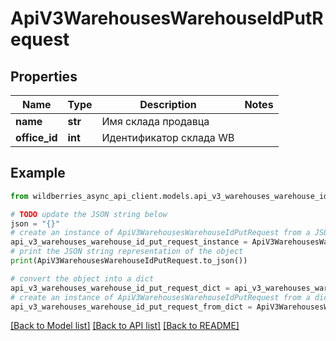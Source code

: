 # ApiV3WarehousesWarehouseIdPutRequest


## Properties

Name | Type | Description | Notes
------------ | ------------- | ------------- | -------------
**name** | **str** | Имя склада продавца | 
**office_id** | **int** | Идентификатор склада WB | 

## Example

```python
from wildberries_async_api_client.models.api_v3_warehouses_warehouse_id_put_request import ApiV3WarehousesWarehouseIdPutRequest

# TODO update the JSON string below
json = "{}"
# create an instance of ApiV3WarehousesWarehouseIdPutRequest from a JSON string
api_v3_warehouses_warehouse_id_put_request_instance = ApiV3WarehousesWarehouseIdPutRequest.from_json(json)
# print the JSON string representation of the object
print(ApiV3WarehousesWarehouseIdPutRequest.to_json())

# convert the object into a dict
api_v3_warehouses_warehouse_id_put_request_dict = api_v3_warehouses_warehouse_id_put_request_instance.to_dict()
# create an instance of ApiV3WarehousesWarehouseIdPutRequest from a dict
api_v3_warehouses_warehouse_id_put_request_from_dict = ApiV3WarehousesWarehouseIdPutRequest.from_dict(api_v3_warehouses_warehouse_id_put_request_dict)
```
[[Back to Model list]](../README.md#documentation-for-models) [[Back to API list]](../README.md#documentation-for-api-endpoints) [[Back to README]](../README.md)


